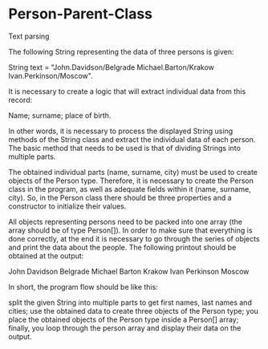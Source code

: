 # Person-Parent-Class
Text parsing

The following String representing the data of three persons is given:

String text = "John.Davidson/Belgrade Michael.Barton/Krakow Ivan.Perkinson/Moscow".


It is necessary to create a logic that will extract individual data from this record:

Name;
surname;
place of birth.

In other words, it is necessary to process the displayed String using methods of the String class and extract the individual data of each person. The basic method that needs to be used is that of dividing Strings into multiple parts.

The obtained individual parts (name, surname, city) must be used to create objects of the Person type. Therefore, it is necessary to create the Person class in the program, as well as adequate fields within it (name, surname, city). So, in the Person class there should be three properties and a constructor to initialize their values.

All objects representing persons need to be packed into one array (the array should be of type Person[]). In order to make sure that everything is done correctly, at the end it is necessary to go through the series of objects and print the data about the people. The following printout should be obtained at the output:

John Davidson Belgrade
Michael Barton Krakow
Ivan Perkinson Moscow


In short, the program flow should be like this:

split the given String into multiple parts to get first names, last names and cities;
use the obtained data to create three objects of the Person type;
you place the obtained objects of the Person type inside a Person[] array;
finally, you loop through the person array and display their data on the output.
